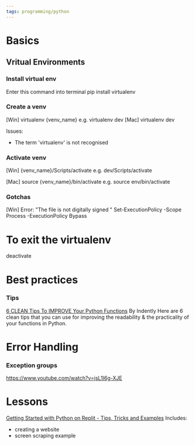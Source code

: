 ```yaml
---
tags: programming/python
---
```


# Basics



## Vritual Environments


### Install virtual env

Enter this command into terminal
pip install virtualenv



### Create a venv

[Win] virtualenv {venv_name}
e.g. virtualenv dev
[Mac] virtualenv dev

Issues:
- The term 'virtualenv' is not recognised

### Activate venv

[Win] {venv_name}/Scripts/activate
e.g. dev/Scripts/activate

[Mac] source {venv_name}/bin/activate 
e.g. source env/bin/activate


### Gotchas
[Win]
Error: "The file <filename> is not digitally signed "
Set-ExecutionPolicy -Scope Process -ExecutionPolicy Bypass

# To exit the virtualenv
deactivate


# Best practices

### Tips

[6 CLEAN Tips To IMPROVE Your Python Functions](https://www.youtube.com/watch?v=qvSjZ6AKfXQ)
By Indently
Here are 6 clean tips that you can use for improving the readability & the practicality of your functions in Python.




# Error Handling

### Exception groups

https://www.youtube.com/watch?v=jsL1I6g-XJE


# Lessons


[Getting Started with Python on Replit - Tips, Tricks and Examples](https://www.youtube.com/watch?v=VGiCFnyTRRk&t=11s)
Includes:
- creating a website
- screen scraping example
